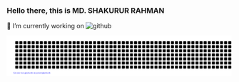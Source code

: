 ### Hello there, this is MD. SHAKURUR RAHMAN

<!--
**ShakurUrRahman/ShakurUrRahman** is a ✨ _special_ ✨ repository because its `README.md` (this file) appears on your GitHub profile.

Here are some ideas to get you started:

- 
- 🌱 I’m currently learning ...
- 👯 I’m looking to collaborate on ...
- 🤔 I’m looking for help with ...
- 💬 Ask me about ...
- 📫 How to reach me: ...
- 😄 Pronouns: ...
- ⚡ Fun fact: ...
-->
🔭 I’m currently working on <img src='https://cdn.jsdelivr.net/npm/simple-icons@3.0.1/icons/typescript.svg' alt='github' height='30' padding-top='20'>

![Artwork](/gitartwork.svg)
